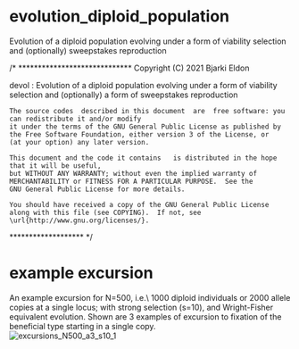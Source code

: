 # evolution_diploid_population
Evolution of a diploid population evolving under a form of viability selection and (optionally) sweepstakes reproduction

/* *****************************
Copyright (C) 2021 Bjarki Eldon

devol : Evolution of a diploid population evolving under a form of viability selection and (optionally) a form of sweepstakes reproduction

    The source codes  described in this document  are  free software: you can redistribute it and/or modify
    it under the terms of the GNU General Public License as published by
    the Free Software Foundation, either version 3 of the License, or
    (at your option) any later version.

    This document and the code it contains   is distributed in the hope that it will be useful,
    but WITHOUT ANY WARRANTY; without even the implied warranty of
    MERCHANTABILITY or FITNESS FOR A PARTICULAR PURPOSE.  See the
    GNU General Public License for more details.

    You should have received a copy of the GNU General Public License
    along with this file (see COPYING).  If not, see \url{http://www.gnu.org/licenses/}.

******************* */


# example excursion

An example excursion for N=500, i.e.\ 1000 diploid individuals or 2000 allele copies at a single locus; with  strong selection (s=10), 
and Wright-Fisher equivalent evolution. Shown are 3 examples of excursion to fixation of the beneficial type starting in a single copy.  
![excursions_N500_a3_s10_1](https://user-images.githubusercontent.com/9293736/128043951-b2001534-29c8-4edb-afe9-80460e65559c.png)
